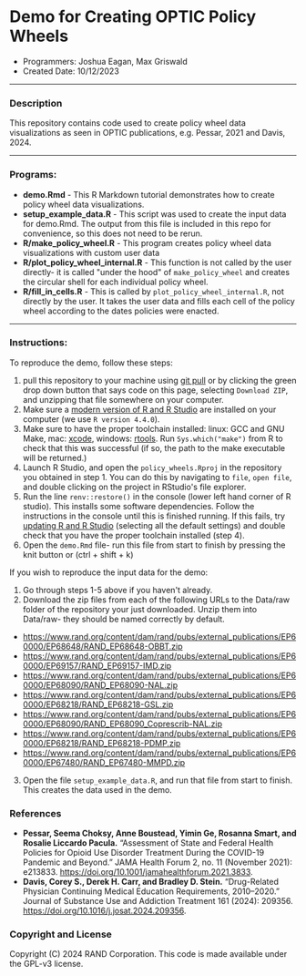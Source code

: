 
# Demo for Creating OPTIC Policy Wheels

* Programmers: Joshua Eagan, Max Griswald
* Created Date: 10/12/2023

---

### Description

This repository contains code used to create policy wheel data visualizations as seen in OPTIC publications, e.g. Pessar, 2021 and Davis, 2024.

---

### Programs:

* **demo.Rmd** - This R Markdown tutorial demonstrates how to create policy wheel data visualizations.
* **setup_example_data.R** - This script was used to create the input data for demo.Rmd. The output from this file is included in this repo for convenience, so this does not need to be rerun.
* **R/make_policy_wheel.R** - This program creates policy wheel data visualizations with custom user data
* **R/plot_policy_wheel_internal.R** - This function is not called by the user directly- it is called "under the hood" of `make_policy_wheel` and creates the circular shell for each individual policy wheel.
* **R/fill_in_cells.R** - This is called by `plot_policy_wheel_internal.R`, not directly by the user. It takes the user data and fills each cell of the policy wheel according to the dates policies were enacted.

---

### Instructions:

To reproduce the demo, follow these steps:

1. pull this repository to your machine using [git pull](https://github.com/git-guides/git-pull) or by clicking the green drop down button that says code on this page, selecting `Download ZIP`, and unzipping that file somewhere on your computer.
2. Make sure a [modern version of R and R Studio](https://posit.co/download/rstudio-desktop/) are installed on your computer (we use `R version 4.4.0`).
3. Make sure to have the proper toolchain installed: linux: GCC and GNU Make, mac: [xcode](https://developer.apple.com/xcode/resources/), windows: [rtools](https://cran.r-project.org/bin/windows/Rtools/rtools43/files/). Run `Sys.which("make")` from R to check that this was successful (if so, the path to the make executable will be returned.)
4. Launch R Studio, and open the `policy_wheels.Rproj` in the repository you obtained in step 1. You can do this by navigating to `file`, `open file`, and double clicking on the project in RStudio's file explorer.
5. Run the line `renv::restore()` in the console (lower left hand corner of R studio). This installs some software dependencies. Follow the instructions in the console until this is finished running. If this fails, try [updating R and R Studio](https://posit.co/download/rstudio-desktop/) (selecting all the default settings) and double check that you have the proper toolchain installed (step 4).
6. Open the `demo.Rmd` file- run this file from start to finish by pressing the knit button or (ctrl + shift + k)

If you wish to reproduce the input data for the demo:

1. Go through steps 1-5 above if you haven't already. 
2. Download the zip files from each of the following URLs to the Data/raw folder of the repository your just downloaded. Unzip them into Data/raw- they should be named correctly by default.

* https://www.rand.org/content/dam/rand/pubs/external_publications/EP60000/EP68648/RAND_EP68648-OBBT.zip
* https://www.rand.org/content/dam/rand/pubs/external_publications/EP60000/EP69157/RAND_EP69157-IMD.zip
* https://www.rand.org/content/dam/rand/pubs/external_publications/EP60000/EP68090/RAND_EP68090-NAL.zip
* https://www.rand.org/content/dam/rand/pubs/external_publications/EP60000/EP68218/RAND_EP68218-GSL.zip
* https://www.rand.org/content/dam/rand/pubs/external_publications/EP60000/EP68090/RAND_EP68090_Coprescrib-NAL.zip
* https://www.rand.org/content/dam/rand/pubs/external_publications/EP60000/EP68218/RAND_EP68218-PDMP.zip
* https://www.rand.org/content/dam/rand/pubs/external_publications/EP60000/EP67480/RAND_EP67480-MMPD.zip
3. Open the file `setup_example_data.R`, and run that file from start to finish. This creates the data used in the demo. 

### References
- **Pessar, Seema Choksy, Anne Boustead, Yimin Ge, Rosanna Smart, and Rosalie Liccardo Pacula.** “Assessment of State and Federal Health Policies for Opioid Use Disorder Treatment During the COVID-19 Pandemic and Beyond.” JAMA Health Forum 2, no. 11 (November 2021): e213833. https://doi.org/10.1001/jamahealthforum.2021.3833.
- **Davis, Corey S., Derek H. Carr, and Bradley D. Stein.** “Drug-Related Physician Continuing Medical Education Requirements, 2010–2020.” Journal of Substance Use and Addiction Treatment 161 (2024): 209356. https://doi.org/10.1016/j.josat.2024.209356.

### Copyright and License
Copyright (C) 2024 RAND Corporation. This code is made available under the GPL-v3 license.
